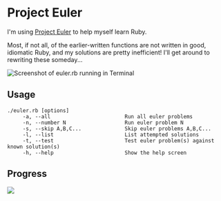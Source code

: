 # Project Euler

I'm using [Project Euler](http://projecteuler.net/) to help myself learn Ruby.

Most, if not all, of the earlier-written functions are not written in good, idiomatic Ruby, and my solutions are pretty inefficient! I'll get around to rewriting these someday...

![Screenshot of euler.rb running in Terminal](https://raw.github.com/allewun/euler/master/misc/euler.png)

## Usage

    ./euler.rb [options]
         -a, --all                        Run all euler problems
         -n, --number N                   Run euler problem N
         -s, --skip A,B,C...              Skip euler problems A,B,C...
         -l, --list                       List attempted solutions
         -t, --test                       Test euler problem(s) against known solution(s)
         -h, --help                       Show the help screen


## Progress

![](https://projecteuler.net/profile/allewun.png)
